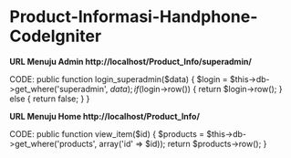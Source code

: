 # Product-Informasi-Handphone-CodeIgniter

**URL Menuju Admin 
http://localhost/Product_Info/superadmin/**

CODE:
public function login_superadmin($data)
    {
        $login = $this->db->get_where('superadmin', $data);
        if($login->row())
        {
            return $login->row();
        }
        else
        {
            return false;
        }
    }
    



**URL Menuju Home
http://localhost/Product_Info/**

CODE:
 public function view_item($id)
    {
        $products = $this->db->get_where('products', array('id' => $id));
        return $products->row();
    }
    
    

